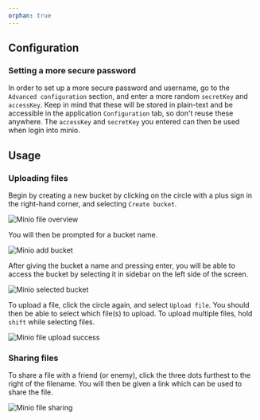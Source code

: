 ```yaml
---
orphan: true
---
```


## Configuration
### Setting a more secure password
In order to set up a more secure password and username, go to the `Advanced
configuration` section, and enter a more random `secretKey` and
`accessKey`. Keep in mind that these will be stored in plain-text and be
accessible in the application `Configuration` tab, so don't reuse these
anywhere.
The `accessKey` and `secretKey` you entered can then be used when login into
minio.

## Usage
### Uploading files
Begin by creating a new bucket by clicking on the circle with a plus sign in
the right-hand corner, and selecting `Create bucket`.

![Minio file overview](./minio_overview.png)

You will then be prompted for a bucket name.

![Minio add bucket](./minio_bucket.png)

After giving the bucket a name and pressing enter, you will be able to access
the bucket by selecting it in sidebar on the left side of the screen.

![Minio selected bucket](./minio_my_bucket.png)

To upload a file, click the circle again, and select `Upload file`. You should
then be able to select which file(s) to upload. To upload multiple files, hold
`shift` while selecting files.

![Minio file upload success](./minio_upload_file.png)

### Sharing files
To share a file with a friend (or enemy), click the three dots furthest to the
right of the filename. You will then be given a link which can be used to
share the file.

![Minio file sharing](./minio_sharing.png)
